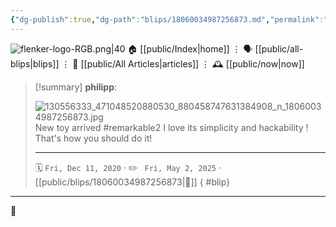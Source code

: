 ```yaml
---
{"dg-publish":true,"dg-path":"blips/18060034987256873.md","permalink":"/blips/18060034987256873/","title":"philipp on instagram @ 2020-12-11"}
---
```



<div class="transclusion internal-embed is-loaded"><div class="markdown-embed">




![flenker-logo-RGB.png|40](/img/user/attachments/flenker-logo-RGB.png)
🏠 [[public/Index\|home]]  ⋮ 🗣️ [[public/all-blips\|blips]] ⋮  📝 [[public/All Articles\|articles]]  ⋮ 🕰️ [[public/now\|now]]


</div></div>


> [!summary] **philipp**:
>
> ![130556333_471048520880530_880458747631384908_n_18060034987256873.jpg](/img/user/attachments/130556333_471048520880530_880458747631384908_n_18060034987256873.jpg)
> New toy arrived  #remarkable2 I love its simplicity and hackability ! That's how you should do it!
> - - -
>
> 🗓️ <code>Fri, Dec 11, 2020</code>  · ✏️ <code> Fri, May 2, 2025</code>  · [[public/blips/18060034987256873\|🔗]]
{ #blip}


- - -

 👾
